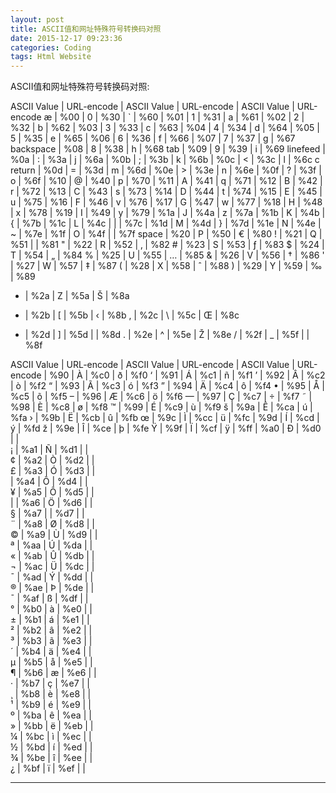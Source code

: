 ```yaml
---
layout: post
title: ASCII值和网址特殊符号转换码对照
date: 2015-12-17 09:23:36
categories: Coding
tags: Html Website
---
```


ASCII值和网址特殊符号转换码对照:

ASCII Value	|	URL-encode	|	ASCII Value	|	URL-encode	|	ASCII Value	|	URL-encode
æ	|	%00	|	0	|	%30	|	`	|	%60
 	|	%01	|	1	|	%31	|	a	|	%61
 	|	%02	|	2	|	%32	|	b	|	%62
 	|	%03	|	3	|	%33	|	c	|	%63
 	|	%04	|	4	|	%34	|	d	|	%64
 	|	%05	|	5	|	%35	|	e	|	%65
 	|	%06	|	6	|	%36	|	f	|	%66
 	|	%07	|	7	|	%37	|	g	|	%67
backspace	|	%08	|	8	|	%38	|	h	|	%68
tab	|	%09	|	9	|	%39	|	i	|	%69
linefeed	|	%0a	|	:	|	%3a	|	j	|	%6a
 	|	%0b	|	;	|	%3b	|	k	|	%6b
 	|	%0c	|	<	|	%3c	|	l	|	%6c
c return	|	%0d	|	=	|	%3d	|	m	|	%6d
 	|	%0e	|	>	|	%3e	|	n	|	%6e
 	|	%0f	|	?	|	%3f	|	o	|	%6f
 	|	%10	|	@	|	%40	|	p	|	%70
 	|	%11	|	A	|	%41	|	q	|	%71
 	|	%12	|	B	|	%42	|	r	|	%72
 	|	%13	|	C	|	%43	|	s	|	%73
 	|	%14	|	D	|	%44	|	t	|	%74
 	|	%15	|	E	|	%45	|	u	|	%75
 	|	%16	|	F	|	%46	|	v	|	%76
 	|	%17	|	G	|	%47	|	w	|	%77
 	|	%18	|	H	|	%48	|	x	|	%78
 	|	%19	|	I	|	%49	|	y	|	%79
 	|	%1a	|	J	|	%4a	|	z	|	%7a
 	|	%1b	|	K	|	%4b	|	{	|	%7b
 	|	%1c	|	L	|	%4c	|	|	|	%7c
 	|	%1d	|	M	|	%4d	|	}	|	%7d
 	|	%1e	|	N	|	%4e	|	~	|	%7e
 	|	%1f	|	O	|	%4f	|	 	|	%7f
space	|	%20	|	P	|	%50	|	€	|	%80
!	|	%21	|	Q	|	%51	|	 	|	%81
"	|	%22	|	R	|	%52	|	‚	|	%82
\#	|	%23	|	S	|	%53	|	ƒ	|	%83
$	|	%24	|	T	|	%54	|	„	|	%84
%	|	%25	|	U	|	%55	|	…	|	%85
&	|	%26	|	V	|	%56	|	†	|	%86
'	|	%27	|	W	|	%57	|	‡	|	%87
(	|	%28	|	X	|	%58	|	ˆ	|	%88
)	|	%29	|	Y	|	%59	|	‰	|	%89
*	|	%2a	|	Z	|	%5a	|	Š	|	%8a
+	|	%2b	|	[	|	%5b	|	‹	|	%8b
,	|	%2c	|	\	|	%5c	|	Œ	|	%8c
-	|	%2d	|	]	|	%5d	|	 	|	%8d
.	|	%2e	|	^	|	%5e	|	Ž	|	%8e
/	|	%2f	|	_	|	%5f	|	 	|	%8f


ASCII Value	|	URL-encode	|	ASCII Value	|	URL-encode	|	ASCII Value	|	URL-encode
 	|	%90	|	À	|	%c0	|	ð	|	%f0
‘	|	%91	|	Á	|	%c1	|	ñ	|	%f1
’	|	%92	|	Â	|	%c2	|	ò	|	%f2
“	|	%93	|	Ã	|	%c3	|	ó	|	%f3
”	|	%94	|	Ä	|	%c4	|	ô	|	%f4
•	|	%95	|	Å	|	%c5	|	õ	|	%f5
–	|	%96	|	Æ	|	%c6	|	ö	|	%f6
—	|	%97	|	Ç	|	%c7	|	÷	|	%f7
˜	|	%98	|	È	|	%c8	|	ø	|	%f8
™	|	%99	|	É	|	%c9	|	ù	|	%f9
š	|	%9a	|	Ê	|	%ca	|	ú	|	%fa
›	|	%9b	|	Ë	|	%cb	|	û	|	%fb
œ	|	%9c	|	Ì	|	%cc	|	ü	|	%fc
 	|	%9d	|	Í	|	%cd	|	ý	|	%fd
ž	|	%9e	|	Î	|	%ce	|	þ	|	%fe
Ÿ	|	%9f	|	Ï	|	%cf	|	ÿ	|	%ff
 	|	%a0	|	Ð	|	%d0	|	 	|	 
¡	|	%a1	|	Ñ	|	%d1	|	 	|	 
¢	|	%a2	|	Ò	|	%d2	|	 	|	 
£	|	%a3	|	Ó	|	%d3	|	 	|	 
 	|	%a4	|	Ô	|	%d4	|	 	|	 
¥	|	%a5	|	Õ	|	%d5	|	 	|	 
|	|	%a6	|	Ö	|	%d6	|	 	|	 
§	|	%a7	|	 	|	%d7	|	 	|	 
¨	|	%a8	|	Ø	|	%d8	|	 	|	 
©	|	%a9	|	Ù	|	%d9	|	 	|	 
ª	|	%aa	|	Ú	|	%da	|	 	|	 
«	|	%ab	|	Û	|	%db	|	 	|	 
¬	|	%ac	|	Ü	|	%dc	|	 	|	 
¯	|	%ad	|	Ý	|	%dd	|	 	|	 
®	|	%ae	|	Þ	|	%de	|	 	|	 
¯	|	%af	|	ß	|	%df	|	 	|	 
°	|	%b0	|	à	|	%e0	|	 	|	 
±	|	%b1	|	á	|	%e1	|	 	|	 
²	|	%b2	|	â	|	%e2	|	 	|	 
³	|	%b3	|	ã	|	%e3	|	 	|	 
´	|	%b4	|	ä	|	%e4	|	 	|	 
µ	|	%b5	|	å	|	%e5	|	 	|	 
¶	|	%b6	|	æ	|	%e6	|	 	|	 
·	|	%b7	|	ç	|	%e7	|	 	|	 
¸	|	%b8	|	è	|	%e8	|	 	|	 
¹	|	%b9	|	é	|	%e9	|	 	|	 
º	|	%ba	|	ê	|	%ea	|	 	|	 
»	|	%bb	|	ë	|	%eb	|	 	|	 
¼	|	%bc	|	ì	|	%ec	|	 	|	 
½	|	%bd	|	í	|	%ed	|	 	|	 
¾	|	%be	|	î	|	%ee	|	 	|	 
¿	|	%bf	|	ï	|	%ef	|	 	|	 



------
